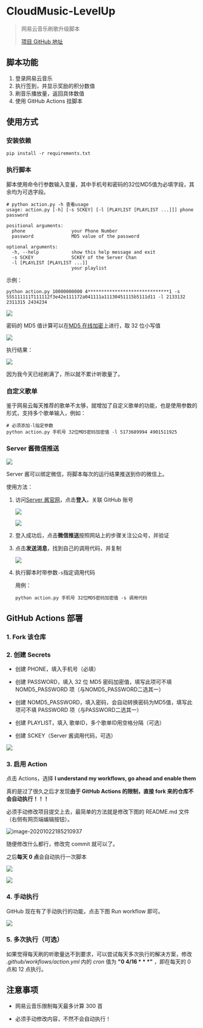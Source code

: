 # CloudMusic-LevelUp

> 网易云音乐刷歌升级脚本
>
> [项目 GitHub 地址](https://github.com/Secriy/CloudMusic-LevelUp)

## 脚本功能

1. 登录网易云音乐
2. 执行签到，并显示奖励的积分数值
3. 刷音乐播放量，返回具体数值
4. 使用 GitHub Actions 挂脚本

## 使用方式

### 安装依赖

```shell
pip install -r requirements.txt
```

### 执行脚本

脚本使用命令行参数输入变量，其中手机号和密码的32位MD5值为必填字段，其余均为可选字段。

```shell
# python action.py -h 查看usage
usage: action.py [-h] [-s SCKEY] [-l [PLAYLIST [PLAYLIST ...]]] phone password

positional arguments:
  phone                 your Phone Number
  password              MD5 value of the password

optional arguments:
  -h, --help            show this help message and exit
  -s SCKEY              SCKEY of the Server Chan
  -l [PLAYLIST [PLAYLIST ...]]
                        your playlist
```

示例：

```shell
python action.py 10000000000 4******************************1 -s SSS111111T111112f3e42e111172a041111a11130451115b5111d11 -l 2133132 2311315 2434234
```

![](README/image-20201113151600263.png)

密码的 MD5 值计算可以在[MD5 在线加密](https://md5jiami.51240.com/)上进行，取 32 位小写值

![](README/image-20200829112617823.png)

执行结果：

![](README/image-20200830161354842.png)

因为我今天已经刷满了，所以就不累计听歌量了。

### 自定义歌单

鉴于网易云每天推荐的歌单不太够，就增加了自定义歌单的功能，也是使用参数的形式，支持多个歌单输入，例如：

```shell
# 必须添加-l指定参数
python action.py 手机号 32位MD5密码加密值 -l 5173689994 4901511925
```

### Server 酱微信推送

![](README/image-20201110001457321.png)

Server 酱可以绑定微信，将脚本每次的运行结果推送到你的微信上。

使用方法：

1. 访问[Server 酱官网](http://sc.ftqq.com/3.version)，点击**登入**，关联 GitHub 账号

   ![](README/image-20201110001821697.png)

   ![](README/image-20201110001905904.png)

2. 登入成功后，点击**微信推送**按照网站上的步骤关注公众号，并验证

3. 点击**发送消息**，找到自己的调用代码，并复制

   ![](README/image-20201110002226781.png)

4. 执行脚本时带参数`-s`指定调用代码

   用例：

   ```shell
   python action.py 手机号 32位MD5密码加密值 -s 调用代码
   ```

## GitHub Actions 部署

### 1. Fork 该仓库

### 2. 创建 Secrets

- 创建 PHONE，填入手机号（必填）

- 创建 PASSWORD，填入 32 位 MD5 密码加密值，填写此项可不填 NOMD5_PASSWORD 项（与NOMD5_PASSWORD二选其一）

- 创建 NOMD5_PASSWORD，填入密码，会自动转换密码为MD5值，填写此项可不填 PASSWORD 项（与PASSWORD二选其一）

- 创建 PLAYLIST，填入 歌单ID，多个歌单ID用空格分隔（可选）

- 创建 SCKEY（Server 酱调用代码，可选）

![](README/image-20201110002853759.png)

### 3. 启用 Action

点击 Actions，选择 **I understand my workflows, go ahead and enable them**

真的是过了很久之后才发现**由于 GitHub Actions 的限制，直接 fork 来的仓库不会自动执行！！！**

必须手动修改项目提交上去，最简单的方法就是修改下图的 README.md 文件（右侧有网页端编辑按钮）。

![image-20201022185210937](README/image-20201022185210937.png)

随便修改什么都行，修改完 commit 就可以了。

之后**每天 0 点**会自动执行一次脚本

![](README/image-20200829120815423.png)

![](README/image-20200829120847583.png)

### 4. 手动执行

GitHub 现在有了手动执行的功能，点击下图 Run workflow 即可。

![](README/image-20201022192517489.png)

### 5. 多次执行（可选）

如果觉得每天刷的听歌量达不到要求，可以尝试每天多次执行的解决方案，修改 *.github/workflows/action.yml* 内的 *cron* 值为 **"0 4/16 \* \* \*"** ，即在每天的 0 点和 12 点执行。

## 注意事项

- 网易云音乐限制每天最多计算 300 首

- 必须手动修改内容，不然不会自动执行！


